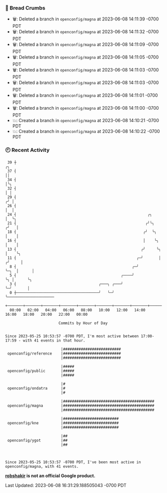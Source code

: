 ### 🍞 Bread Crumbs

 * 🗑: Deleted a branch in `openconfig/magna` at 2023-06-08 14:11:39 -0700 PDT
 * 🗑: Deleted a branch in `openconfig/magna` at 2023-06-08 14:11:32 -0700 PDT
 * 🗑: Deleted a branch in `openconfig/magna` at 2023-06-08 14:11:09 -0700 PDT
 * 🗑: Deleted a branch in `openconfig/magna` at 2023-06-08 14:11:05 -0700 PDT
 * 🗑: Deleted a branch in `openconfig/magna` at 2023-06-08 14:11:03 -0700 PDT
 * 🗑: Deleted a branch in `openconfig/magna` at 2023-06-08 14:11:03 -0700 PDT
 * 🗑: Deleted a branch in `openconfig/magna` at 2023-06-08 14:11:01 -0700 PDT
 * 🗑: Deleted a branch in `openconfig/magna` at 2023-06-08 14:11:00 -0700 PDT
 * 💥: Created a branch in `openconfig/magna` at 2023-06-08 14:10:21 -0700 PDT
 * 💥: Created a branch in `openconfig/magna` at 2023-06-08 14:10:22 -0700 PDT

### 🕘 Recent Activity
```
 39 ┼                                                                        ╭╮
 37 ┤                                                                        ││
 34 ┤                                                                        │╰╮
 32 ┤                                                                        │ │
 29 ┤                                                                       ╭╯ │
 26 ┤                                                                       │  │
 24 ┤                                                           ╭╮          │  ╰╮
 21 ┤                                                          ╭╯╰╮        ╭╯   │
 18 ┤                                                         ╭╯  ╰╮       │    │
 16 ┤                                                         │    ╰╮      │    │
 13 ┤                                                        ╭╯     ╰╮     │    ╰╮
 11 ┤                                                      ╭─╯       │    ╭╯     │
  8 ┤                                                    ╭─╯         ╰─╮  │      │
  5 ┤                                               ╭────╯             ╰╮ │      ╰╮
  3 ┤                                     ╭───╮ ╭───╯                   ╰─╯       │
  0 ┼─────────────────────────────────────╯   ╰─╯                                 ╰─────────────────────
    +───────+───────+───────+───────+───────+───────+───────+───────+───────+───────+───────+───────+────
  00:00   02:00   04:00   06:00   08:00   10:00   12:00   14:00   16:00   18:00   20:00   22:00   00:00   

						Commits by Hour of Day


Since 2023-05-25 10:53:57 -0700 PDT, I'm most active between 17:00-17:59 - with 41 events in that hour.

```



```
                         |##########################
 openconfig/reference    |##########################
                         |##########################

                         |#####
 openconfig/public       |#####
                         |#####

                         |#
 openconfig/ondatra      |#
                         |#

                         |#########################################
 openconfig/magna        |#########################################
                         |#########################################

                         |#########################
 openconfig/kne          |#########################
                         |#########################

                         |##
 openconfig/ygot         |##
                         |##



Since 2023-05-25 10:53:57 -0700 PDT, I've been most active in openconfig/magna, with 41 events.

```
**[robshakir](mailto:robjs@google.com) is not an official Google product.**  


Last Updated: 2023-06-08 16:31:29.188505043 -0700 PDT
